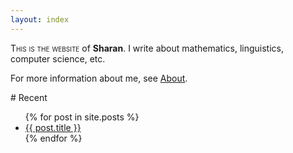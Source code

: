 ```yaml
---
layout: index
---
```

<span style="font-variant:small-caps;">This is the website</span> of **Sharan**. I write about mathematics, linguistics, computer science, etc.

For more information about me, see [About]({{site.url}}/about).
<section markdown="1">
# Recent
  <ul>
  {% for post in site.posts %}
      <li> <a href="{{ post.url }}">{{ post.title }}</a></li>
  {% endfor %}
  </ul>
</section>
